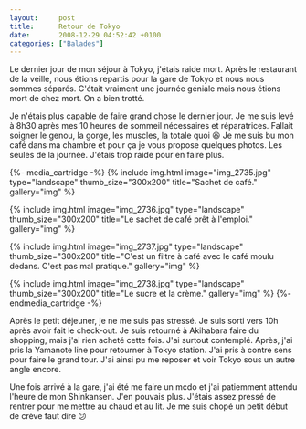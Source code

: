 ```yaml
---
layout:     post
title:      Retour de Tokyo
date:       2008-12-29 04:52:42 +0100
categories: ["Balades"]
---
```


Le dernier jour de mon séjour à Tokyo, j'étais raide mort. Après le restaurant de la veille, nous étions repartis
pour la gare de Tokyo et nous nous sommes séparés. C'était vraiment une journée géniale mais nous étions mort de
chez mort. On a bien trotté.

<!--more-->

Je n'étais plus capable de faire grand chose le dernier jour. Je me suis levé à 8h30 après mes 10 heures de sommeil
nécessaires et réparatrices. Fallait soigner le genou, la gorge, les muscles, la totale quoi :laughing: Je me suis
bu mon café dans ma chambre et pour ça je vous propose quelques photos. Les seules de la journée. J'étais trop
raide pour en faire plus.

{%- media_cartridge -%}
{% include img.html
    image="img_2735.jpg"
    type="landscape"
    thumb_size="300x200"
    title="Sachet de café."
    gallery="img"
%}

{% include img.html
    image="img_2736.jpg"
    type="landscape"
    thumb_size="300x200"
    title="Le sachet de café prêt à l'emploi."
    gallery="img"
%}

{% include img.html
    image="img_2737.jpg"
    type="landscape"
    thumb_size="300x200"
    title="C'est un filtre à café avec le café moulu dedans. C'est pas mal pratique."
    gallery="img"
%}

{% include img.html
    image="img_2738.jpg"
    type="landscape"
    thumb_size="300x200"
    title="Le sucre et la crème."
    gallery="img"
%}
{%- endmedia_cartridge -%}

Après le petit déjeuner, je ne me suis pas stressé. Je suis sorti vers 10h après avoir fait le check-out. Je suis
retourné à Akihabara faire du shopping, mais j'ai rien acheté cette fois. J'ai surtout contemplé. Après, j'ai pris
la Yamanote line pour retourner à Tokyo station. J'ai pris à contre sens pour faire le grand tour. J'ai ainsi pu me
reposer et voir Tokyo sous un autre angle encore.

Une fois arrivé à la gare, j'ai été me faire un mcdo et j'ai patiemment attendu l'heure de mon Shinkansen. J'en
pouvais plus. J'étais assez pressé de rentrer pour me mettre au chaud et au lit. Je me suis chopé un petit début de
crève faut dire :confused: